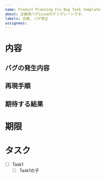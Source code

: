 ```yaml
---
name: Product Planning Fix Bug Task template
about: 企画用バグissueのテンプレートです。
labels: 企画, バグ修正
assignees: 
---
```

# 内容
## バグの発生内容
<!-- どういった動作をしたら、どのようなバグが発生したのかの概要を記載してください。 -->
<!-- 画面上でわかるバグであれば、スクショも貼ってください。 -->

## 再現手順
<!--
  例：
  1. 〇〇画面に遷移
  2. 〇〇を押下
  ...
-->

## 期待する結果
<!-- 再現手順を行った上で、本来期待される結果を記載してください。 -->

# 期限

# タスク
<!-- 任意の内容に書き換えてください。半角スペース2つを先頭につけることで子階層を作成可能です。 -->
- [ ] Task1
  - [ ] Task1の子
